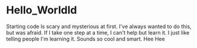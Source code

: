 # Hello_Worldld
Starting code 
Is scary and mysterious at first. I've always wanted to do this, but was afraid. If I take one step at a time, I can't help but learn it.
I just like telling people I'm learning it.  Sounds so cool and smart. Hee Hee
